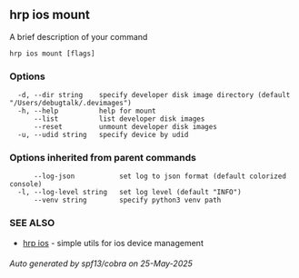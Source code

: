 ## hrp ios mount

A brief description of your command

```
hrp ios mount [flags]
```

### Options

```
  -d, --dir string    specify developer disk image directory (default "/Users/debugtalk/.devimages")
  -h, --help          help for mount
      --list          list developer disk images
      --reset         unmount developer disk images
  -u, --udid string   specify device by udid
```

### Options inherited from parent commands

```
      --log-json           set log to json format (default colorized console)
  -l, --log-level string   set log level (default "INFO")
      --venv string        specify python3 venv path
```

### SEE ALSO

* [hrp ios](hrp_ios.md)	 - simple utils for ios device management

###### Auto generated by spf13/cobra on 25-May-2025
